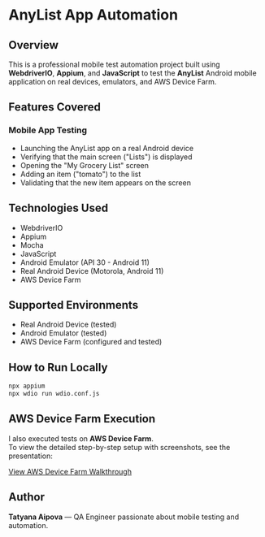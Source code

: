# AnyList App Automation

## Overview
This is a professional mobile test automation project built using **WebdriverIO**, **Appium**, and **JavaScript** to test the **AnyList** Android mobile application on real devices, emulators, and AWS Device Farm.

## Features Covered
### Mobile App Testing
- Launching the AnyList app on a real Android device
- Verifying that the main screen ("Lists") is displayed
- Opening the "My Grocery List" screen
- Adding an item ("tomato") to the list
- Validating that the new item appears on the screen

## Technologies Used
- WebdriverIO
- Appium
- Mocha
- JavaScript
- Android Emulator (API 30 - Android 11)
- Real Android Device (Motorola, Android 11)
- AWS Device Farm

## Supported Environments
- Real Android Device (tested)
- Android Emulator (tested)
- AWS Device Farm (configured and tested)

## How to Run Locally
```bash
npx appium
npx wdio run wdio.conf.js
```

## AWS Device Farm Execution
I also executed tests on **AWS Device Farm**.  
To view the detailed step-by-step setup with screenshots, see the presentation:

[View AWS Device Farm Walkthrough](https://docs.google.com/presentation/d/1pcpsNAJ_WsUC-sykvT98ZO1lAdA-GK9DdJzPun9TNgI/edit?usp=sharing)

## Author
**Tatyana Aipova** — QA Engineer passionate about mobile testing and automation.


